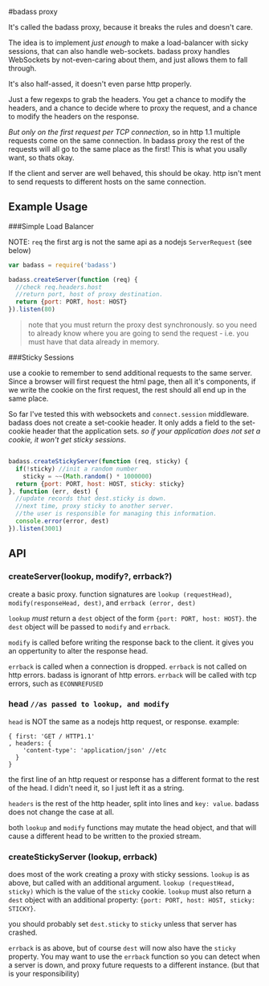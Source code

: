 #badass proxy

It's called the badass proxy, because it breaks the rules and doesn't care.

The idea is to implement _just enough_ to make a load-balancer with sicky sessions, that can also handle web-sockets. badass proxy handles WebSockets by not-even-caring about them, and just allows them to fall through.

It's also half-assed, it doesn't even parse http properly.

Just a few regexps to grab the headers. You get a chance to modify the headers, and a chance to decide where to proxy the request, and a chance to modify the headers on the response.

_But only on the first request per TCP connection_, so in http 1.1 multiple requests come on the same connection. In badass proxy the rest of the requests will all go to the same place as the first! This is what you usally want, so thats okay.

If the client and server are well behaved, this should be okay. http isn't ment to send requests to different hosts on the same connection. 

## Example Usage

###Simple Load Balancer

NOTE: `req` the first arg is not the same api as a nodejs `ServerRequest` (see below)

``` js
var badass = require('badass')

badass.createServer(function (req) {
  //check req.headers.host
  //return port, host of proxy destination.
  return {port: PORT, host: HOST}
}).listen(80)

```

> note that you must return the proxy dest synchronously. so you need to already know where you are going to send the request - i.e. you must have that data already in memory.

###Sticky Sessions

use a cookie to remember to send additional requests to the same server. Since a browser will first request the html page, then all it's components, if we write the cookie on the first request, the rest should all end up in the same place.

So far I've tested this with websockets and `connect.session` middleware. badass does not create a set-cookie header. It only adds a field to the set-cookie header that the application sets. _so if your application does not set a cookie, it won't get sticky sessions_.

``` js

badass.createStickyServer(function (req, sticky) {
  if(!sticky) //init a random number
    sticky = ~~(Math.random() * 1000000)
  return {port: PORT, host: HOST, sticky: sticky}
}, function (err, dest) {
  //update records that dest.sticky is down.
  //next time, proxy sticky to another server.
  //the user is responsible for managing this information.
  console.error(error, dest)
}).listen(3001)

```

## API

### createServer(lookup, modify?, errback?)

create a basic proxy. function signatures are `lookup (requestHead)`,
`modify(responseHead, dest)`, and `errback (error, dest)`

`lookup` _must_ return a `dest` object of the form `{port: PORT, host: HOST}`. the `dest` object will be passed to `modify` and `errback`.

`modify` is called before writing the response back to the client. it gives you an oppertunity to alter the response head.

`errback` is called when a connection is dropped. `errback` is not called on http errors. badass is ignorant of http errors. 
`errback` will be called with tcp errors, such as `ECONNREFUSED`

### head `//as passed to lookup, and modify`
`head` is NOT the same as a nodejs http request, or response.
example:
```
{ first: 'GET / HTTP1.1'
, headers: {
    'content-type': 'application/json' //etc
  }
}
```
the first line of an http request or response has a different format to the rest of the head. I didn't need it, so I just left it as a string.

`headers` is the rest of the http header, split into lines and `key: value`. badass does not change the case at all.

both `lookup` and `modify` functions may mutate the head object, and that will cause a different head to be written to the proxied stream.

### createStickyServer (lookup, errback)

does most of the work creating a proxy with sticky sessions.
`lookup` is as above, but called with an additional argument.
`lookup (requestHead, sticky)` which is the value of the `sticky` cookie.
`lookup` must also return a `dest` object with an additional property:
`{port: PORT, host: HOST, sticky: STICKY}`.

you should probably set `dest.sticky` to `sticky` unless that server has crashed.

`errback` is as above, but of course `dest` will now also have the `sticky` property. You may want to use the `errback` function so you can detect when a server is down, and proxy future requests to a different instance.
(but that is your responsibility)

